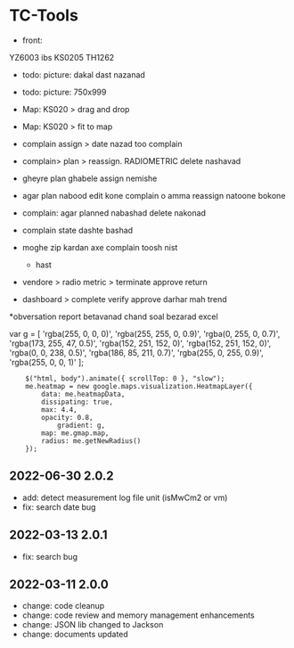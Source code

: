 # TC-Tools #

* front: 


YZ6003 ibs
KS0205
TH1262

* todo: picture: dakal dast nazanad 
* todo: picture: 750x999
* Map: KS020 > drag and drop 
* Map: KS020 > fit to map 
* complain assign > date nazad too complain
* complain> plan > reassign. RADIOMETRIC delete nashavad
* gheyre plan ghabele assign nemishe
* agar plan nabood edit kone complain o amma reassign natoone bokone
* complain: agar planned nabashad delete nakonad
* complain state dashte bashad
* moghe zip kardan axe complain toosh nist
    * hast

* vendore > radio metric >  terminate approve return
* dashboard > complete verify approve darhar mah trend

*obversation report betavanad chand soal bezarad
    excel



var g = [
        'rgba(255, 0, 0, 0)',
        'rgba(255, 255, 0, 0.9)',
        'rgba(0, 255, 0, 0.7)',
        'rgba(173, 255, 47, 0.5)',
        'rgba(152, 251, 152, 0)',
        'rgba(152, 251, 152, 0)',
        'rgba(0, 0, 238, 0.5)',
        'rgba(186, 85, 211, 0.7)',
        'rgba(255, 0, 255, 0.9)',
        'rgba(255, 0, 0, 1)'
        ];

        $("html, body").animate({ scrollTop: 0 }, "slow");
        me.heatmap = new google.maps.visualization.HeatmapLayer({
            data: me.heatmapData,
            dissipating: true,
            max: 4.4,
            opacity: 0.8,
                gradient: g,
            map: me.gmap.map,
            radius: me.getNewRadius()
        });


## 2022-06-30 2.0.2 ##
* add: detect measurement log file unit (isMwCm2 or vm)
* fix: search date bug



## 2022-03-13 2.0.1 ##
* fix: search bug



## 2022-03-11 2.0.0 ##
* change: code cleanup
* change: code review and memory management enhancements
* change: JSON lib changed to Jackson
* change: documents updated

